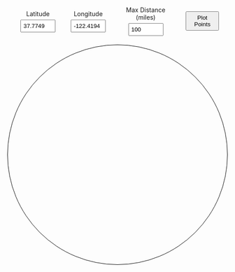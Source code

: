 
<style>
    canvas {
        border-radius: 50%; /* Make the canvas appear circular */
        border: 1px solid black;
        display: block;
        margin: 20px auto;
        position: relative;
    }
    #tooltip {
        position: absolute;
        background: rgba(0, 0, 0, 0.8);
        color: white;
        padding: 5px;
        display: none;
        border-radius: 5px;
        pointer-events: none;
    }
    #controls {
        text-align: center;
        margin: 20px;
    }
    .input-group {
        display: inline-block;
        margin: 0 10px;
        vertical-align: top;
    }
    #controls label {
        display: block;
        margin-bottom: 5px;
    }
    input {
        width: 80px; /* Narrower input fields */
        padding: 5px;
    }
    button {
        margin-left: 10px;
        padding: 5px 10px;
    }
    #input-container {
        display: flex;
        justify-content: center;
        align-items: center;
        gap: 15px; /* Space between inputs */
    }
</style>

<div id="controls">
    <div id="input-container">
        <div class="input-group">
            <label for="latitude">Latitude</label>
            <input type="text" id="latitude" value="37.7749">
        </div>
        <div class="input-group">
            <label for="longitude">Longitude</label>
            <input type="text" id="longitude" value="-122.4194">
        </div>
        <div class="input-group">
            <label for="maxDistance">Max Distance (miles)</label>
            <input type="text" id="maxDistance" value="100">
        </div>
        <button id="plotButton">Plot Points</button>
    </div>
</div>

<canvas id="azimuthMap" width="500" height="500"></canvas>
<div id="tooltip"></div>

<script>
    // Helper function to convert degrees to radians
    function toRadians(degrees) {
        return degrees * (Math.PI / 180);
    }

    // Haversine Formula to calculate the distance between two lat/long points (returns in miles)
    function getDistanceFromLatLon(lat1, lon1, lat2, lon2) {
        const R = 3958.8; // Radius of the earth in miles
        const dLat = toRadians(lat2 - lat1);
        const dLon = toRadians(lon2 - lon1);
        const a = Math.sin(dLat / 2) * Math.sin(dLat / 2) +
            Math.cos(toRadians(lat1)) * Math.cos(toRadians(lat2)) *
            Math.sin(dLon / 2) * Math.sin(dLon / 2);
        const c = 2 * Math.atan2(Math.sqrt(a), Math.sqrt(1 - a));
        return R * c; // Distance in miles
    }

    // Function to calculate the azimuth angle between two points
    function getAzimuth(lat1, lon1, lat2, lon2) {
        const dLon = toRadians(lon2 - lon1);
        const y = Math.sin(dLon) * Math.cos(toRadians(lat2));
        const x = Math.cos(toRadians(lat1)) * Math.sin(toRadians(lat2)) -
            Math.sin(toRadians(lat1)) * Math.cos(toRadians(lat2)) * Math.cos(dLon);
        let theta = Math.atan2(y, x) * 180 / Math.PI; // Angle in degrees

        // Adjust the azimuth so that North is at the top
        theta = (theta - 90 + 360) % 360;  // Subtract 90 degrees and ensure the value is between 0 and 360

        return theta; // Return the adjusted azimuth
    }

    const canvas = document.getElementById('azimuthMap');
    const ctx = canvas.getContext('2d');
    const tooltip = document.getElementById('tooltip');
    const originX = canvas.width / 2;
    const originY = canvas.height / 2;

    // Fetch the CSV data
    async function fetchCSVData() {
        const response = await fetch('https://raw.githubusercontent.com/QCaudron/repeater_roundabout/refs/heads/main/assets/programming_files/all_rr_frequencies.csv');
        const csvText = await response.text();
        return csvText;
    }

    // Parse the CSV data
    function parseCSV(csv) {
        const rows = csv.split('\n').slice(1); // Skip the header row
        const points = rows.map((row, index) => {
            const cols = row.split(',');
            return {
                index: index + 1, // Add 1 because index is zero-based
                callsign: cols[1],
                lat: parseFloat(cols[9]),
                lon: parseFloat(cols[10])
            };
        }).filter(point => !isNaN(point.lat) && !isNaN(point.lon)); // Filter out invalid rows
        return points;
    }

    // Draw a circular map with points
    function drawMap(points, myLocation, maxDistance) {
        // Clear the canvas
        ctx.clearRect(0, 0, canvas.width, canvas.height);

        // Draw the circular boundary
        ctx.beginPath();
        ctx.arc(originX, originY, Math.min(canvas.width, canvas.height) / 2 - 20, 0, 2 * Math.PI);
        ctx.strokeStyle = 'black';
        ctx.stroke();
        ctx.closePath();

        // Filter points based on max distance
        points = points.filter(point => {
            const distance = getDistanceFromLatLon(myLocation.lat, myLocation.lon, point.lat, point.lon);
            return distance <= maxDistance;
        });

        // Find the maximum distance for scaling
        let maxDistanceFound = 0;
        points.forEach(point => {
            const distance = getDistanceFromLatLon(myLocation.lat, myLocation.lon, point.lat, point.lon);
            if (distance > maxDistanceFound) {
                maxDistanceFound = distance;
            }
        });

        const maxCanvasRadius = Math.min(canvas.width, canvas.height) / 2 - 20; // Subtract padding
        const scale = maxCanvasRadius / maxDistanceFound;

        // Draw the points
        points.forEach(point => {
            const distance = getDistanceFromLatLon(myLocation.lat, myLocation.lon, point.lat, point.lon);
            const azimuth = getAzimuth(myLocation.lat, myLocation.lon, point.lat, point.lon);

            // Convert polar to Cartesian coordinates
            const x = originX + distance * scale * Math.cos(toRadians(azimuth));
            const y = originY + distance * scale * Math.sin(toRadians(azimuth));

            point.x = x; // Store x position for hover detection
            point.y = y; // Store y position for hover detection

            // Draw point
            ctx.beginPath();
            ctx.arc(x, y, 5, 0, 2 * Math.PI);
            ctx.fillStyle = 'blue';
            ctx.fill();
            ctx.closePath();
        });
    }

    // Event listener for mouse hover to show tooltip
    canvas.addEventListener('mousemove', (event) => {
        const rect = canvas.getBoundingClientRect();
        const mouseX = event.clientX - rect.left;
        const mouseY = event.clientY - rect.top;

        let hovering = false;
        points.forEach(point => {
            const dist = Math.sqrt(Math.pow(mouseX - point.x, 2) + Math.pow(mouseY - point.y, 2));
            if (dist < 5) {
                tooltip.style.left = `${event.clientX}px`; // Align tooltip horizontally with mouse
                tooltip.style.top = `${event.clientY}px`;  // Align tooltip vertically with mouse
                tooltip.innerHTML = `${point.callsign} (RR# ${point.index})`;
                tooltip.style.display = 'block';
                hovering = true;
            }
        });

        if (!hovering) {
            tooltip.style.display = 'none';
        }
    });

    // Fetch the CSV data and plot the map on button click
    let points = [];
    document.getElementById('plotButton').addEventListener('click', () => {
        const latitude = parseFloat(document.getElementById('latitude').value);
        const longitude = parseFloat(document.getElementById('longitude').value);
        const maxDistance = parseFloat(document.getElementById('maxDistance').value);

        if (!isNaN(latitude) && !isNaN(longitude) && !isNaN(maxDistance)) {
            fetchCSVData().then(csvText => {
                points = parseCSV(csvText);
                const myLocation = { lat: latitude, lon: longitude };
                drawMap(points, myLocation, maxDistance);
            });
        } else {
            alert('Please enter valid latitude, longitude, and max distance.');
        }
    });
</script>